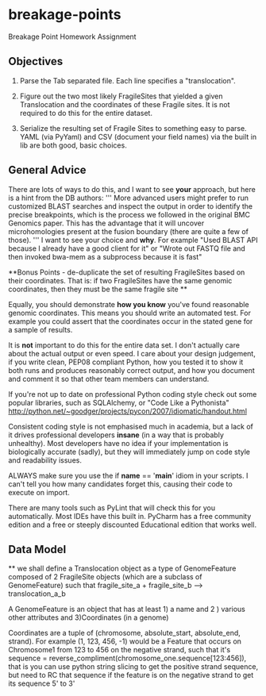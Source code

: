# breakage-points
Breakage Point Homework Assignment

## Objectives

1. Parse the Tab separated file. Each line specifies a "translocation".

2. Figure out the two most likely FragileSites that yielded a given
Translocation and the coordinates of these Fragile sites. It is not required to do this for the entire dataset.

3. Serialize the resulting set of Fragile Sites to something easy to parse.
YAML (via PyYaml) and CSV (document your field names) via the built in
lib are both good, basic choices.

## General Advice

There are lots of ways to do this, and I want to see **your**
approach, but here is a hint from the DB authors:
'''
More advanced users might prefer to run customized BLAST searches and
inspect the output in order to identify the precise breakpoints, which
is the process we followed in the original BMC Genomics paper. This
has the advantage that it will uncover microhomologies present at the
fusion boundary (there are quite a few of those).
'''
I want to see your choice and **why**. For example "Used BLAST API
because I already have a good client for it" or "Wrote out FASTQ file
and then invoked bwa-mem as a subprocess because it is fast"

**Bonus Points - de-duplicate the set of resulting FragileSites based
on their coordinates. That is: if two FragileSites have the same
genomic coordinates, then they must be the same fragile site **

Equally, you should demonstrate **how you know** you've found
reasonable genomic coordinates. This means you should write an
automated test. For example you could assert that the coordinates
occur in the stated gene for a sample of results.

It is **not** important to do this for the entire data set. I don't
actually care about the actual output or even speed. I care about your
design judgement, if you write clean, PEP08 compliant Python, how you
tested it to show it both runs and produces reasonably correct output,
and how you document and comment it so that other team members can
understand.

If you're not up to date on professional Python coding style check out
some popular libraries, such as SQLAlchemy, or "Code Like a
Pythonista" http://python.net/~goodger/projects/pycon/2007/idiomatic/handout.html

Consistent coding style is not emphasised much in academia, but a lack of it drives
professional developers **insane** (in a  way that is probably unhealthy).
Most developers have no idea if your implementation is biologically
accurate (sadly), but they will immediately jump on code style and
readability issues.

ALWAYS make sure you use the if __name__ == '__main__' idiom in your
scripts. I can't tell you how many candidates forget this, causing
their code to execute on import.

There are many tools such as PyLint that will check this for you
automatically. Most IDEs have this built in. PyCharm has a free
community edition and a free or steeply discounted Educational edition
that works well.

## Data Model
** we shall define a Translocation object as a type of GenomeFeature
composed of 2 FragileSite objects (which are a subclass of
GenomeFeature)  such that fragile_site_a + fragile_site_b -->
translocation_a_b

A GenomeFeature is an object that has at least 1) a name and 2 )
various other attributes and 3)Coordinates (in a genome)

Coordinates are a tuple of (chromosome, absolute_start, absolute_end,
strand). For example (1, 123, 456, -1) would be a Feature that occurs
on Chromosome1 from 123 to 456 on the negative strand, such that it's
sequence = reverse_compliment(chromosome_one.sequence[123:456]), that
is you can use python string slicing to get the positive strand
sequence, but need to RC that sequence if the feature is on the
negative strand to get its sequence 5' to 3'


